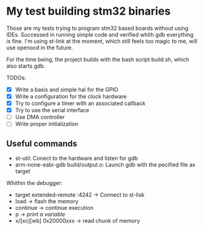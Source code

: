 # My test building stm32 binaries

Those are my tests trying to program stm32 based boards without using IDEs.
Successed in running simple code and verified whith gdb everything is fine.
I'm using st-link at the moment, which still feels too magic to me, will use openocd in the future.

For the time being, the project builds with the bash script build.sh, which also starts gdb.

TODOs:
- [X] Write a basis and simple hal for the GPIO
- [X] Write a configuration for the clock hardware
- [X] Try to configure a timer with an associated callback
- [X] Try to use the serial interface
- [ ] Use DMA controller
- [ ] Write proper initialization

## Useful commands
 - st-util: Conect to the hardware and listen for gdb
 - arm-none-eabi-gdb build/output.o: Launch gdb with the pecified file as target

 Whithin the debugger:
 - target extended-remote :4242 -> Connect to st-lisk
 - load -> flash the memory
 - continue -> continue execution
 - p <var> -> print a variable
 - x/<size>[xc][wb] 0x20000xxx -> read chunk of memory
